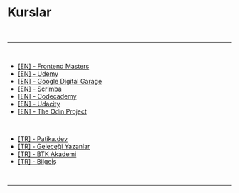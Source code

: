 # Kurslar

<br>

---

<br>

- [[EN] - Frontend Masters](https://frontendmasters.com/)
- [[EN] - Udemy](https://www.udemy.com/)
- [[EN] - Google Digital Garage](https://learndigital.withgoogle.com/digitalgarage/)
- [[EN] - Scrimba](https://scrimba.com/)
- [[EN] - Codecademy](https://www.codecademy.com/catalog)
- [[EN] - Udacity](https://www.classcentral.com/provider/udacity?free=true)
- [[EN] - The Odin Project](https://www.theodinproject.com/)

<br>

- [[TR] - Patika.dev](https://app.patika.dev/paths)
- [[TR] - Geleceği Yazanlar](https://gelecegiyazanlar.turkcell.com.tr/)
- [[TR] - BTK Akademi](https://www.btkakademi.gov.tr/portal)
- [[TR] - Bilgeİş](https://bilgeis.net/)

<br>

---
